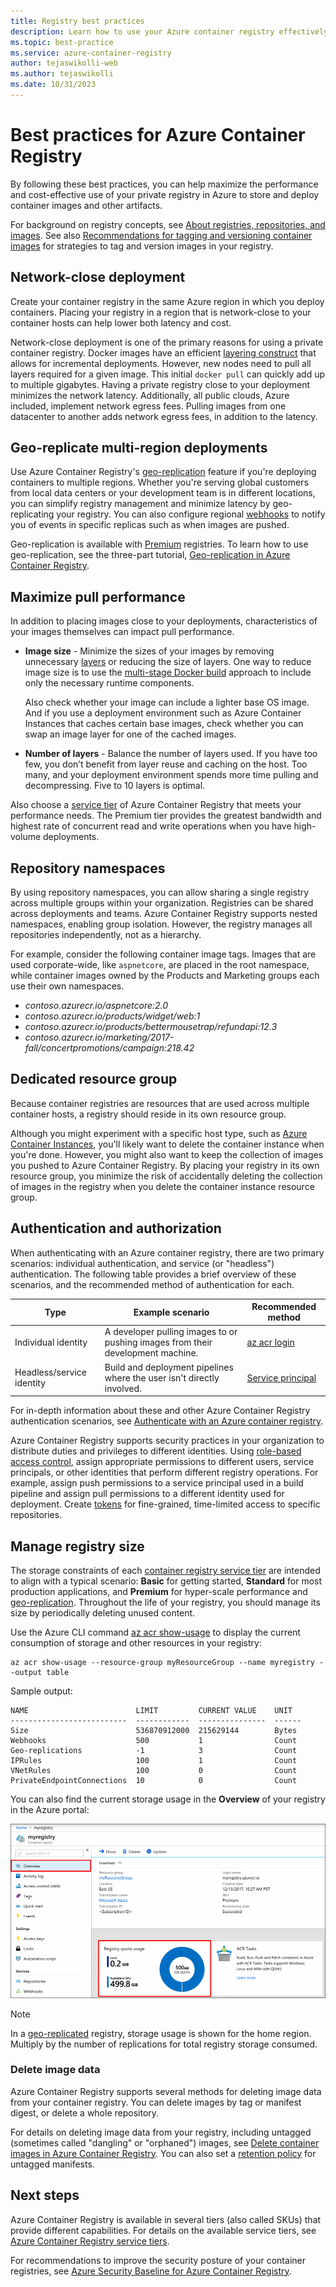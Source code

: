 ```yaml
---
title: Registry best practices
description: Learn how to use your Azure container registry effectively by following these best practices.
ms.topic: best-practice
ms.service: azure-container-registry
author: tejaswikolli-web
ms.author: tejaswikolli
ms.date: 10/31/2023
---
```


# Best practices for Azure Container Registry

By following these best practices, you can help maximize the performance and cost-effective use of your private registry in Azure to store and deploy container images and other artifacts.

For background on registry concepts, see [About registries, repositories, and images](container-registry-concepts.md). See also [Recommendations for tagging and versioning container images](container-registry-image-tag-version.md) for strategies to tag and version images in your registry. 

## Network-close deployment

Create your container registry in the same Azure region in which you deploy containers. Placing your registry in a region that is network-close to your container hosts can help lower both latency and cost.

Network-close deployment is one of the primary reasons for using a private container registry. Docker images have an efficient [layering construct](https://docs.docker.com/engine/userguide/storagedriver/imagesandcontainers/) that allows for incremental deployments. However, new nodes need to pull all layers required for a given image. This initial `docker pull` can quickly add up to multiple gigabytes. Having a private registry close to your deployment minimizes the network latency.
Additionally, all public clouds, Azure included, implement network egress fees. Pulling images from one datacenter to another adds network egress fees, in addition to the latency.

## Geo-replicate multi-region deployments

Use Azure Container Registry's [geo-replication](container-registry-geo-replication.md) feature if you're deploying containers to multiple regions. Whether you're serving global customers from local data centers or your development team is in different locations, you can simplify registry management and minimize latency by geo-replicating your registry. You can also configure regional [webhooks](container-registry-webhook.md) to notify you of events in specific replicas such as when images are pushed.

Geo-replication is available with [Premium](container-registry-skus.md) registries. To learn how to use geo-replication, see the three-part tutorial, [Geo-replication in Azure Container Registry](container-registry-tutorial-prepare-registry.md).

## Maximize pull performance

In addition to placing images close to your deployments, characteristics of your images themselves can impact pull performance.

* **Image size** - Minimize the sizes of your images by removing unnecessary [layers](container-registry-concepts.md#manifest) or reducing the size of layers. One way to reduce image size is to use the [multi-stage Docker build](https://docs.docker.com/develop/develop-images/multistage-build/) approach to include only the necessary runtime components. 

  Also check whether your image can include a lighter base OS image. And if you use a deployment environment such as Azure Container Instances that caches certain base images, check whether you can swap an image layer for one of the cached images. 
* **Number of layers** - Balance the number of layers used. If you have too few, you don’t benefit from layer reuse and caching on the host. Too many, and your deployment environment spends more time pulling and decompressing. Five to 10 layers is optimal.

Also choose a [service tier](container-registry-skus.md) of Azure Container Registry that meets your performance needs. The Premium tier provides the greatest bandwidth and highest rate of concurrent read and write operations when you have high-volume deployments.

## Repository namespaces

By using repository namespaces, you can allow sharing a single registry across multiple groups within your organization. Registries can be shared across deployments and teams. Azure Container Registry supports nested namespaces, enabling group isolation. However, the registry manages all repositories independently, not as a hierarchy.

For example, consider the following container image tags. Images that are used corporate-wide, like `aspnetcore`, are placed in the root namespace, while container images owned by the Products and Marketing groups each use their own namespaces.

- *contoso.azurecr.io/aspnetcore:2.0*
- *contoso.azurecr.io/products/widget/web:1*
- *contoso.azurecr.io/products/bettermousetrap/refundapi:12.3*
- *contoso.azurecr.io/marketing/2017-fall/concertpromotions/campaign:218.42*

## Dedicated resource group

Because container registries are resources that are used across multiple container hosts, a registry should reside in its own resource group.

Although you might experiment with a specific host type, such as [Azure Container Instances](/azure/container-instances/container-instances-overview), you'll likely want to delete the container instance when you're done. However, you might also want to keep the collection of images you pushed to Azure Container Registry. By placing your registry in its own resource group, you minimize the risk of accidentally deleting the collection of images in the registry when you delete the container instance resource group.

## Authentication and authorization

When authenticating with an Azure container registry, there are two primary scenarios: individual authentication, and service (or "headless") authentication. The following table provides a brief overview of these scenarios, and the recommended method of authentication for each.

| Type | Example scenario | Recommended method |
|---|---|---|
| Individual identity | A developer pulling images to or pushing images from their development machine. | [az acr login](/cli/azure/acr#az-acr-login) |
| Headless/service identity | Build and deployment pipelines where the user isn't directly involved. | [Service principal](container-registry-authentication.md#service-principal) |

For in-depth information about these and other Azure Container Registry authentication scenarios, see [Authenticate with an Azure container registry](container-registry-authentication.md).

Azure Container Registry supports security practices in your organization to distribute duties and privileges to different identities. Using [role-based access control](container-registry-roles.md), assign appropriate permissions to different users, service principals, or other identities that perform different registry operations. For example, assign push permissions to a service principal used in a build pipeline and assign pull permissions to a different identity used for deployment. Create [tokens](container-registry-repository-scoped-permissions.md) for fine-grained, time-limited access to specific repositories.

## Manage registry size      

The storage constraints of each [container registry service tier][container-registry-skus] are intended to align with a typical scenario: **Basic** for getting started, **Standard** for most production applications, and **Premium** for hyper-scale performance and [geo-replication][container-registry-geo-replication]. Throughout the life of your registry, you should manage its size by periodically deleting unused content.

Use the Azure CLI command [az acr show-usage][az-acr-show-usage] to display the current consumption of storage and other resources in your registry:

```azurecli
az acr show-usage --resource-group myResourceGroup --name myregistry --output table
```

Sample output:

```
NAME                        LIMIT         CURRENT VALUE    UNIT
--------------------------  ------------  ---------------  ------
Size                        536870912000  215629144        Bytes
Webhooks                    500           1                Count
Geo-replications            -1            3                Count
IPRules                     100           1                Count
VNetRules                   100           0                Count
PrivateEndpointConnections  10            0                Count
```

You can also find the current storage usage in the **Overview** of your registry in the Azure portal:

![Registry usage information in the Azure portal][registry-overview-quotas]

> [!NOTE]
> In a [geo-replicated](container-registry-geo-replication.md) registry, storage usage is shown for the home region. Multiply by the number of replications for total registry storage consumed.

### Delete image data

Azure Container Registry supports several methods for deleting image data from your container registry. You can delete images by tag or manifest digest, or delete a whole repository.

For details on deleting image data from your registry, including untagged (sometimes called "dangling" or "orphaned") images, see [Delete container images in Azure Container Registry](container-registry-delete.md). You can also set a [retention policy](container-registry-retention-policy.md) for untagged manifests.

## Next steps

Azure Container Registry is available in several tiers (also called SKUs) that provide different capabilities. For details on the available service tiers, see [Azure Container Registry service tiers](container-registry-skus.md).

For recommendations to improve the security posture of your container registries, see [Azure Security Baseline for Azure Container Registry](security-baseline.md).

<!-- IMAGES -->
[delete-repository-portal]: ./media/container-registry-best-practices/delete-repository-portal.png
[registry-overview-quotas]: ./media/container-registry-best-practices/registry-overview-quotas.png

<!-- LINKS - Internal -->
[az-acr-repository-delete]: /cli/azure/acr/repository#az_acr_repository_delete
[az-acr-show-usage]: /cli/azure/acr#az_acr_show_usage
[azure-cli]: /cli/azure
[container-registry-geo-replication]: container-registry-geo-replication.md
[container-registry-skus]: container-registry-skus.md